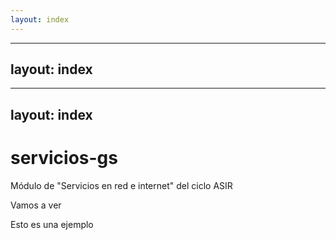 ```yaml
---
layout: index
---
```



---
layout: index
---


---
layout: index
---


# servicios-gs
Módulo de "Servicios en red e internet" del ciclo ASIR

Vamos a ver

Esto es una ejemplo
